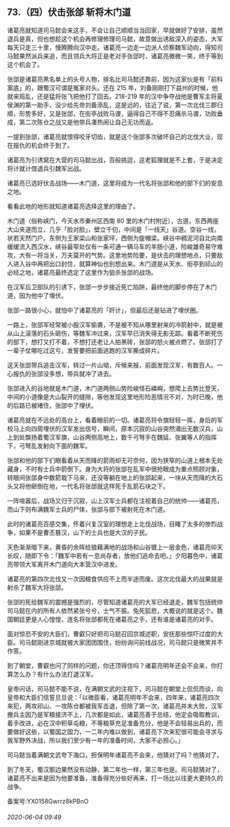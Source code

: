 ## 73.（四）伏击张郃 斩将木门道
诸葛亮就知道司马懿会来这手，不会让自己顺顺当当回家，早就做好了安排，虽然退兵是真，但也想趁这个机会再修理修理司马懿，故意做出诱敌深入的姿态，大军每天只走三十里，慢腾腾向汉中走。诸葛亮一边走一边派人侦察魏军动向，得知司马懿果然派兵来追，而且领兵大将正是老对手张郃时，诸葛亮微微一笑，终于等到这个机会了。



张郃是诸葛亮黑名单上的头号人物，排名比司马懿还靠前，因为这家伙是有「前科案底」的，跟蜀汉可谓是冤家对头。还在 215 年，刘备刚刚打下益州的时候，他就来捣乱，还是猛将张飞把他打了回去。218-219 年的汉中争夺战他是曹军主将夏侯渊的第一助手，没少给先帝刘备添乱，这是远的，往近了说，第一次北伐三郡归顺，形势多好，又是张郃，在街亭战败马谡，逼得自己不得不忍痛杀马谡，功败垂成，第二次陈仓之战又是他带兵凑热闹让自己无功而返。



一提到张郃，诸葛亮就恨得咬牙切齿，就是这个张郃多次破坏自己的北伐大业，现在报仇的机会终于到了。



诸葛亮为引诱窝在大营的司马懿出战，百般挑逗，这老狐狸就是不上套，于是决定将计就计借退兵引魏军出战。



诸葛亮已选好伏击战场——木门道，这里将成为一代名将张郃和他的部下们的安息之地。



看看此地的地形就知道诸葛亮选择这里的理由了。



木门道（俗称峡门，今天水市秦州区西南 80 里的木门村附近），古道，东西两座大山夹道而立，几乎「脸对脸」，壁立千仞，中间是「一线天」谷道。空谷一线，状若天然门户。东侧为王家梁山和张家坪，西侧为旋帽梁。峡谷中稠泥河自北向南缓缓流入西汉水，峡谷最窄处仅有一条可通一辆马车的羊肠小道，险峻雄奇易守难攻，大有一将当关，万夫莫开的气势。这里地势险要，是伏击的理想地点，只要敌人进入谷中再把出口封住，就算神仙也别想出来。木门道是从天水、街亭到祁山的必经之地，诸葛亮最终选定了这里作为狙杀张郃的战场。



在汉军后卫部队的引诱下，张郃一步步接近死亡陷阱，最终他的脚步停在了木门道，因为他中了埋伏。



张郃一路很小心，就怕中了诸葛亮的「奸计」，但最后还是钻进了埋伏圈。



一路上，张郃军经常被小股汉军偷袭，不是被不知从哪里射来的冷箭射中，就是被从山上滚落的石头砸伤，等魏军冲过来，汉军早已消失得无影无踪。看着不断死伤的部下，想打又打不着，不想打还老让人拍黑砖，张郃的怒火被点燃了。张郃打了一辈子仗哪吃过这亏，发誓要把前面逃跑的汉军撕成碎片。



这天张郃带兵追击汉军，转过一片山坳，斥候来报，前面发现汉军，有数百人。一心报仇的张郃没多想，带兵就冲了进去。



张郃进入的谷地就是木门道，木门道两侧山势险峻怪石嶙峋，想爬上去势比登天，中间的小道像是大山裂开的缝隙，等他发现这里地形险恶情况不对，为时已晚，他的后路已被堵住，张郃中了埋伏。



诸葛亮就在不远处的高台上，看着眼前的一切。诸葛亮将令旗轻轻一挥，身后的军校马上向四周埋伏的汉军发出信号，瞬间，原本沉寂的山谷突然涌出无数汉兵，山上到处飘扬着蜀汉军旗，山谷两侧高地上，数千弓弩手在魏延、张翼等人的指挥下，弓弩乱发射向下面的魏军。



张郃和他的部下们眼看着从天而降的箭雨却无可奈何，因为狭窄的山道上根本无处藏身，不时有士兵中箭倒下。身为大将的张郃在乱军中很抢眼成为重点照顾对象，转眼间张郃身中数箭栽下马来，还没等躺在地上的张郃起来，一块从天而降的大石头又将他砸倒在地，一代名将张郃就这样死于乱箭石块之下。



一阵喧嚣后，战场又归于沉寂，山上汉军士兵都在注视着自己的统帅——诸葛亮，而山下则布满魏军士兵的尸体，张郃与部下被射死在木门道。



此时的诸葛亮百感交集，怀着兴复汉室的理想走上北伐战场，目睹了太多的惨烈战争，如果不是曹丕篡汉，山下的士兵也是大汉的子民。



天色渐渐暗下来，黄昏的余晖给狼藉满地的战场和山谷镀上一层金色，诸葛亮仰天长叹，随即下令：「魏军中若有一息尚存者，放他们逃命去吧。」夕阳暮色中，诸葛亮带领大军离开木门道向大本营汉中进发。



诸葛亮的第四次北伐又一次因粮食供应不上而半途而废。这次北伐最大的战果就是射杀了魏军大将张郃。



张郃的死给魏军的震撼是强烈的，尽管知道诸葛亮的大军已经退走，魏军包括统帅司马懿在内的所有人依然紧张兮兮，士气不振。兔死狐悲，大概说的就是这个。魏国朝廷更是人心惶惶，连名将张郃都死在诸葛亮之手，还有谁是诸葛亮的对手。



面对惊恐不安的大臣们，曹叡只好把司马懿召回京城述职，安抚那些惊吓过度的大臣。司马懿刚进京城就被大家团团围住，纷纷询问前线战况，司马懿只是微笑并不作答。



到了朝堂，曹叡也问了同样的问题，你还顶得住吗？诸葛亮明年还会不会来，你打算怎么办？有什么办法打退汉军。



皇帝问话，司马懿不能不说，在满朝文武的注视下，司马懿在朝堂上侃侃而谈，向皇帝和大臣们信誓旦旦说：「以微臣看，诸葛亮明年不会来，四年来，诸葛亮四次来犯，两攻祁山、一攻陈仓都被我军击退，但除了第一次，诸葛亮并未大败，汉军撤兵主因乃是军粮接济不上，几次都是如此，诸葛亮善于总结，他定会吸取教训，着手改进，必在汉中积草屯粮，不等粮草充足准备充分，他是不会轻易出兵的，而要做好这些，以蜀国之国力，一二年内难以做到，诸葛亮下次来犯很可能会寻求与我军野外决战，所以我们至少有一年的准备时间，大家不必担心。」



司马懿当着满朝文武夸下海口，担保明年诸葛亮不会来，他猜对了吗？他猜对了。



到了冬天，蜀汉那边果然没有动静，第二年也一样，第三年也是。司马懿猜对了，诸葛亮不出来是因为他要准备，准备得充分些好再来，打一场比以往更大更持久的战争。



备案号:YX0158Gwrrz8kPBnO


###### 2020-06-04 09:49
